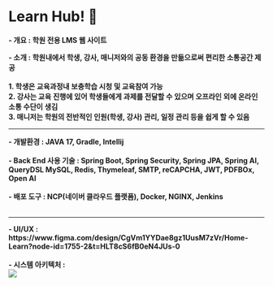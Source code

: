<h1>Learn Hub! 📝</h1>


<strong>- 개요</string> : 학원 전용 LMS 웹 사이트

<strong>- 소개</strong> : 학원내에서 학생, 강사, 매니저와의 공동 환경을 만듦으로써 편리한 소통공간 제공<br><br>1. 학생은 교육과정내 보충학습 시청 및 교육참여 가능
<br>2. 강사는 교육 진행에 있어 학생들에게 과제를 전달할 수 있으며 오프라인 외에 온라인 소통 수단이 생김
<br>3. 매니저는 학원의 전반적인 인원(학생, 강사) 관리, 일정 관리 등을 쉽게 할 수 있음

<hr>
<strong>- 개발환경</strong> : JAVA 17, Gradle, Intellij<br><br>
<strong>- Back End 사용 기술</strong> : Spring Boot,  Spring Security,  Spring JPA,  Spring AI, 
 QueryDSL  MySQL,  Redis,  Thymeleaf,  SMTP,  reCAPCHA,  JWT,  PDFBOx,  Open AI<br><br>
<strong>- 배포 도구</strong> : NCP(네이버 클라우드 플랫폼), Docker, NGINX, Jenkins<br><br>


<hr>
<strong>- UI/UX</strong> : <a href="https://www.figma.com/design/CgVm1YYDae8gz1UusM7zVr/Home-Learn?node-id=1755-2&t=HLT8cS6fB0eN4JUs-0"></a>https://www.figma.com/design/CgVm1YYDae8gz1UusM7zVr/Home-Learn?node-id=1755-2&t=HLT8cS6fB0eN4JUs-0
<br><br>
<strong>- 시스템 아키텍처</strong> :<br> <img src="https://github.com/user-attachments/assets/1515c56e-83e2-48ac-9cdf-34de87a46ec0"></img>
